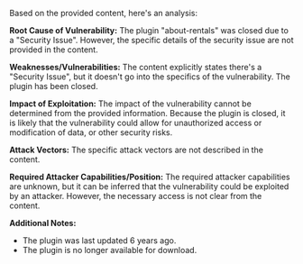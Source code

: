 Based on the provided content, here's an analysis:

**Root Cause of Vulnerability:**
The plugin "about-rentals" was closed due to a "Security Issue". However, the specific details of the security issue are not provided in the content.

**Weaknesses/Vulnerabilities:**
The content explicitly states there's a "Security Issue", but it doesn't go into the specifics of the vulnerability. The plugin has been closed.

**Impact of Exploitation:**
The impact of the vulnerability cannot be determined from the provided information. Because the plugin is closed, it is likely that the vulnerability could allow for unauthorized access or modification of data, or other security risks.

**Attack Vectors:**
The specific attack vectors are not described in the content.

**Required Attacker Capabilities/Position:**
The required attacker capabilities are unknown, but it can be inferred that the vulnerability could be exploited by an attacker. However, the necessary access is not clear from the content.

**Additional Notes:**
- The plugin was last updated 6 years ago.
- The plugin is no longer available for download.